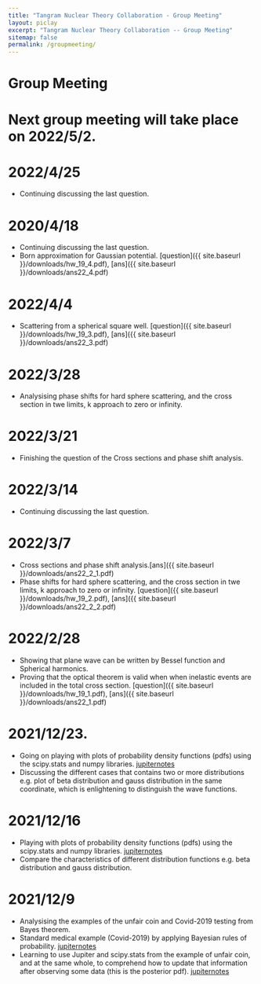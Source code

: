 ```yaml
---
title: "Tangram Nuclear Theory Collaboration - Group Meeting"
layout: piclay
excerpt: "Tangram Nuclear Theory Collaboration -- Group Meeting"
sitemap: false
permalink: /groupmeeting/
---
```


# Group Meeting

# Next group meeting will take place on 2022/5/2.


# 2022/4/25
*  Continuing discussing the last question.

# 2020/4/18
*  Continuing discussing the last question.
*  Born approximation for Gaussian potential. [question]({{ site.baseurl }}/downloads/hw_19_4.pdf), [ans]({{ site.baseurl }}/downloads/ans22_4.pdf)

# 2022/4/4
*  Scattering from a spherical square well. [question]({{ site.baseurl }}/downloads/hw_19_3.pdf), [ans]({{ site.baseurl }}/downloads/ans22_3.pdf)


# 2022/3/28
*  Analysising phase shifts for hard sphere scattering, and the cross section in twe limits, k approach to zero or infinity.


# 2022/3/21
*  Finishing the question of the Cross sections and phase shift analysis.

# 2022/3/14
*  Continuing discussing the last question.

# 2022/3/7
*  Cross sections and phase shift analysis.[ans]({{ site.baseurl }}/downloads/ans22_2_1.pdf)
*  Phase shifts for hard sphere scattering, and the cross section in twe limits, k approach to zero or infinity. [question]({{ site.baseurl }}/downloads/hw_19_2.pdf), [ans]({{ site.baseurl }}/downloads/ans22_2_2.pdf)

# 2022/2/28
*  Showing that plane wave can be written by Bessel function and Spherical harmonics.
*  Proving that the optical theorem is valid when when inelastic events are included in the total cross section. [question]({{ site.baseurl }}/downloads/hw_19_1.pdf), [ans]({{ site.baseurl }}/downloads/ans22_1.pdf)

# 2021/12/23.
*  Going on playing with plots of probability density functions (pdfs) using the scipy.stats and numpy libraries. <a href="https://github.com/NuclearTalent/Bayes2019/blob/master/topics/basics-of-bayesian-statistics/Exploring_pdfs.ipynb">jupiternotes</a>
*  Discussing the different cases that contains two or more distributions e.g. plot of beta distribution and gauss distribution in the same coordinate, which is enlightening to distinguish the wave functions. 

# 2021/12/16
*  Playing with plots of probability density functions (pdfs) using the scipy.stats and numpy libraries. <a href="https://github.com/NuclearTalent/Bayes2019/blob/master/topics/basics-of-bayesian-statistics/Exploring_pdfs.ipynb">jupiternotes</a>
*  Compare the characteristics of different distribution functions e.g. beta distribution and gauss distribution.

# 2021/12/9
* Analysising the examples of the unfair coin and Covid-2019 testing from Bayes theorem. 
* Standard medical example (Covid-2019) by applying Bayesian rules of probability. <a href="https://github.com/NuclearTalent/Bayes2019/blob/master/topics/basics-of-bayesian-statistics/medical_example_by_Bayes_KEY.ipynb">jupiternotes</a>
* Learning to use Jupiter and scipy.stats from the example of unfair coin, and at the same whole, to comprehend how to update that information after observing some data (this is the posterior pdf). <a href="https://github.com/NuclearTalent/Bayes2019/blob/master/topics/basics-of-bayesian-statistics/Bayesian_updating_coinflip_interactive.ipynb">jupiternotes</a>

